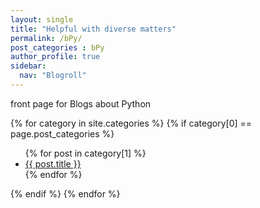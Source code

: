 ```yaml
---
layout: single
title: "Helpful with diverse matters"
permalink: /bPy/
post_categories : bPy
author_profile: true
sidebar:
  nav: "Blogroll"
---
```


front page for Blogs about Python


{% for category in site.categories %}
  {% if category[0] == page.post_categories %}
  <ul>
    {% for post in category[1] %}
      <li><a href="{{ post.url }}">{{ post.title }}</a></li>
    {% endfor %}
  </ul>
  {% endif %}
{% endfor %}
